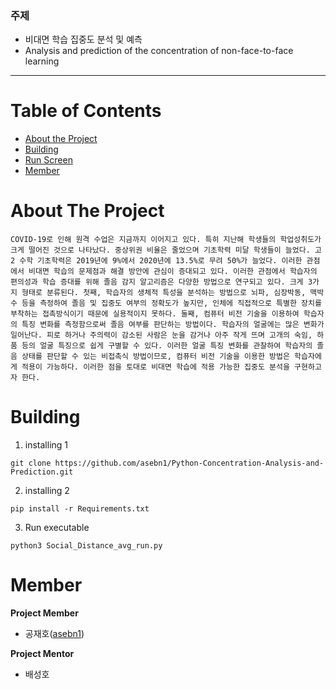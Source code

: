 ﻿
### 주제
- 비대면 학습 집중도 분석 및 예측
- Analysis and prediction of the concentration of non-face-to-face learning

---
# Table of Contents
* [About the Project](#about-the-project)
* [Building](#Building)
* [Run Screen](#Run-Screen)
* [Member](#Member)

# About The Project
    COVID-19로 인해 원격 수업은 지금까지 이어지고 있다. 특히 지난해 학생들의 학업성취도가 크게 떨어진 것으로 나타났다. 중상위권 비율은 줄었으며 기초학력 미달 학생들이 늘었다. 고2 수학 기초학력은 2019년에 9%에서 2020년에 13.5%로 무려 50%가 늘었다. 이러한 관점에서 비대면 학습의 문제점과 해결 방안에 관심이 증대되고 있다. 이러한 관점에서 학습자의 편의성과 학습 증대를 위해 졸음 감지 알고리즘은 다양한 방법으로 연구되고 있다. 크게 3가지 형태로 분류된다. 첫째, 학습자의 생체적 특성을 분석하는 방법으로 뇌파, 심장박동, 맥박 수 등을 측정하여 졸음 및 집중도 여부의 정확도가 높지만, 인체에 직접적으로 특별한 장치를 부착하는 접촉방식이기 때문에 실용적이지 못하다. 둘째, 컴퓨터 비전 기술을 이용하여 학습자의 특징 변화를 측정함으로써 졸음 여부를 판단하는 방법이다. 학습자의 얼굴에는 많은 변화가 일어난다. 피로 하거나 주의력이 감소된 사람은 눈을 감거나 아주 작게 뜨며 고개의 숙임, 하품 등의 얼굴 특징으로 쉽게 구별할 수 있다. 이러한 얼굴 특징 변화를 관찰하여 학습자의 졸음 상태를 판단할 수 있는 비접촉식 방법이므로, 컴퓨터 비전 기술을 이용한 방법은 학습자에게 적용이 가능하다. 이러한 점을 토대로 비대면 학습에 적용 가능한 집중도 분석을 구현하고자 한다.

# Building
1. installing 1
```
git clone https://github.com/asebn1/Python-Concentration-Analysis-and-Prediction.git
```
2. installing 2
```
pip install -r Requirements.txt
```
3. Run executable
```
python3 Social_Distance_avg_run.py
```

# Member
**Project Member**
- 공재호([asebn1](https://github.com/asebn1))

**Project Mentor**
- 배성호
